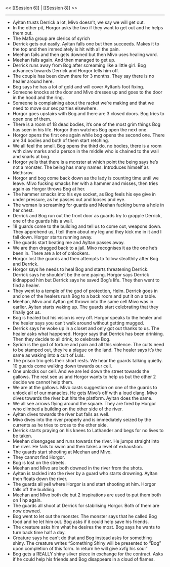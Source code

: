 << [[Session 6]] | [[Session 8]] >>

---

- Ayltan trusts Derrick a lot, Mivo doesn’t, we say we will get out.
- In the other pit, Horgor asks the two if they want to get out and he helps them out. 
- The Mafia group are clerics of syrich 
- Derrick gets out easily. Ayltan falls one but then succeeds. Makes it to the top and then immediately is hit with all the pain. 
- Meehan fails and then gets downed but then Mivo uses healing word. 
- Meehan falls again. And then managed to get up. 
- Derrick runs away from Bog after screaming like a little girl. Bog advances towards Derrick and Horgor tells him off. 
- The couple has been down there for 3 months. They say there is no healer around here. 
- Bog says he has a lot of gold and will cover Ayltan’s foot fixing. 
- Someone knocks at the door and Mivo dresses up and goes to the door in the hood and the ring.
- Someone is complaining about the racket we’re making and that we need to move our sex parties elsewhere. 
- Horgor goes upstairs with Bog and there are 3 closed doors. Bog tries to open one of them. 
- There is a room of 18 dead bodies, it’s one of the most grim things Bog has seen in his life. Horgor then watches Bog open the next one. 
- Horgor opens the first one again while bog opens the second one. There are 34 bodies and both of them start retching. 
- We all feel the smell. Bog opens the third do, no bodies, there is a room with claw marks and a person in the middle who is chained to the wall and snarls at bog. 
- Horgor yells that there is a monster at which point the being says he’s not a monster. The being has many names. Introduces himself as Methsrov. 
- Horgor and bog come back down as the lady is counting time until we leave. Mivo fucking smacks her with a hammer and misses, then tries again as Horgor throws Bog at her. 
- The hammer smacks into his eye socket, as Bog feels his eye give in under pressure, as he passes out and looses and eye. 
- The woman is screaming for guards and Meehan fucking burns a hole in her chest.
- Derrick and Bog run out the front door as guards try to grapple Derrick, one of the guards hits a wall. 
- 18 guards come to the building and tell us to come out, weapons down. They apprehend us, I tell them about my leg and they kick me in it and I fall down. Horgor starts running away. 
- The guards start beating me and Ayltan passes away. 
- We are then dragged back to a jail. Mivo recognises it as the one he’s been in. There are a lot of onlookers.
- Horgor lost the guards and then attempts to follow stealthily after Bog and Derrick. 
- Horgor says he needs to heal Bog and starts threatening Derrick. Derrick says he shouldn’t be the one paying. Horgor says Derrick kidnapped him but Derrick says he saved Bog’s life. They then went to find a healer. 
- They went to a temple of the god of protection, Helm. Derrick goes in and one of the healers rush Bog to a back room and put it on a table. 
- Meehan, Mivo and Ayltan get thrown into the same cell Mivo was in earlier. Ayltan starts waking up. The guards start celebrating that they finally got us. 
- Bog is healed but his vision is very off. Horgor speaks to the healer and the healer says you can’t walk around without getting mugged. 
- Derrick says he woke up in a closet and only got out thanks to us. The healer asks what happened. Horgor says that Derrick has been drinking. Then they decide to all drink, to celebrate Bog. 
- Syrich is the god of torture and pain and all this violence. The cults need to be stamped out, they’re a plague on the land. The healer says it’s the same as waking into a cult of Luls. 
- The prison trio gets their short rests. We hear the guards talking quietly. 10 guards come walking down towards our cell. 
- One unlocks our cell. And we are led down the street towards the gallows. The rest see us and Horgor wants to help us but the other 2 decide we cannot help them. 
- We are at the gallows. Mivo casts suggestion on one of the guards to unlock all of our manacles. He gets Mivo’s off with a loud clang. Mivo dives towards the river but hits the platform. Ayltan does the same. 
- We all see arrows flying around the square. They are fired by Horgor who climbed a building on the other side of the river.  
- Ayltan dives towards the river but fails as well. 
- Mivo dives into the river properly and is immediately seized by the currents as he tries to cross to the other side. 
- Derrick starts praying on his knees to Lathander and begs for no lives to be taken. 
- Meehan disengages and runs towards the river. He jumps straight into the river. He fails to swim and then takes a level of exhaustion. 
- The guards start shooting at Meehan and Mivo. 
- They cannot find Horgor. 
- Bog is lost on the streets. 
- Meehan and Mivo are both downed in the river from the shots. 
- Ayltan is tackled into the river by a guard who starts drowning. Ayltan then floats down the river. 
- The guards all yell where Horgor is and start shooting at him. Horgor falls off the building. 
- Meehan and Mivo both die but 2 inspirations are used to put them both on 1 hp again. 
- The guards all shoot at Derrick for stabilising Horgor. Both of them are now downed. 
- Bog went to let out the monster. The monster says that he called Bog food and he let him out. Bog asks if it could help save his friends. 
- The creature asks him what he desires the  most. Bog says he wants to turn back time half a day.
- Creature says he can’t do that and Bog instead asks for something shiny. The creature writes “Something Shiny will be presented to “Bog” upon completion of this form. In return he will give xvfg his soul” 
- Bog gets a REALLY shiny silver piece in exchange for the contract. Asks if he could help his friends and Bog disappears in a cloud of flames. 
